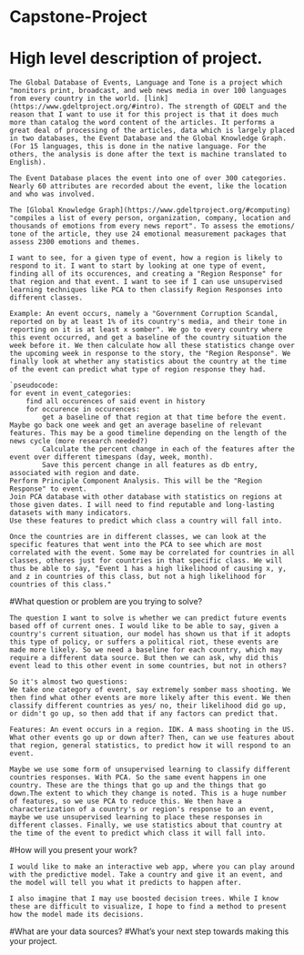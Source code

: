 # Capstone-Project
# High level description of project.

    The Global Database of Events, Language and Tone is a project which "monitors print, broadcast, and web news media in over 100 languages from every country in the world. [link](https://www.gdeltproject.org/#intro). The strength of GDELT and the reason that I want to use it for this project is that it does much more than catalog the word content of the articles. It performs a great deal of processing of the articles, data which is largely placed in two databases, the Event Database and the Global Knowledge Graph. (For 15 languages, this is done in the native language. For the others, the analysis is done after the text is machine translated to English).
    
    The Event Database places the event into one of over 300 categories. Nearly 60 attributes are recorded about the event, like the location and who was involved.
    
    The [Global Knowledge Graph](https://www.gdeltproject.org/#computing) "compiles a list of every person, organization, company, location and thousands of emotions from every news report". To assess the emotions/ tone of the article, they use 24 emotional measurement packages that assess 2300 emotions and themes. 
    
    I want to see, for a given type of event, how a region is likely to respond to it. I want to start by looking at one type of event, finding all of its occurences, and creating a "Region Response" for that region and that event. I want to see if I can use unsupervised learning techniques like PCA to then classify Region Responses into different classes. 
    
    Example: An event occurs, namely a "Government Corruption Scandal, reported on by at least 1% of its country's media, and their tone in reporting on it is at least x somber". We go to every country where this event occurred, and get a baseline of the country situation the week before it. We then calculate how all these statistics change over the upcoming week in response to the story, the "Region Response". We finally look at whether any statistics about the country at the time of the event can predict what type of region response they had. 

    `pseudocode:
    for event in event_categories:
        find all occurences of said event in history
        for occurence in occurences:
            get a baseline of that region at that time before the event. Maybe go back one week and get an average baseline of relevant features. This may be a good timeline depending on the length of the news cycle (more research needed?)
            Calculate the percent change in each of the features after the event over different timespans (day, week, month).
            Save this percent change in all features as db entry, associated with region and date. 
    Perform Principle Component Analysis. This will be the "Region Response" to event.
    Join PCA database with other database with statistics on regions at those given dates. I will need to find reputable and long-lasting datasets with many indicators.
    Use these features to predict which class a country will fall into.

    Once the countries are in different classes, we can look at the specific features that went into the PCA to see which are most correlated with the event. Some may be correlated for countries in all classes, otheres just for countries in that specific class. We will thus be able to say, "Event 1 has a high likelihood of causing x, y, and z in countries of this class, but not a high likelihood for countries of this class."    


#What question or problem are you trying to solve?

    The question I want to solve is whether we can predict future events based off of current ones. I would like to be able to say, given a country's current situation, our model has shown us that if it adopts this type of policy, or suffers a political riot, these events are made more likely. So we need a baseline for each country, which may require a different data source. But then we can ask, why did this event lead to this other event in some countries, but not in others? 
    
    So it's almost two questions: 
    We take one category of event, say extremely somber mass shooting. We then find what other events are more likely after this event. We then classify different countries as yes/ no, their likelihood did go up, or didn't go up, so then add that if any factors can predict that.

    Features: An event occurs in a region. IDK. A mass shooting in the US. What other events go up or down after? Then, can we use features about that region, general statistics, to predict how it will respond to an event. 
    
    Maybe we use some form of unsupervised learning to classify different countries responses. With PCA. So the same event happens in one country. These are the things that go up and the things that go down.The extent to which they change is noted. This is a huge number of features, so we use PCA to reduce this. We then have a characterization of a country's or region's response to an event, maybe we use unsupervised learning to place these responses in different classes. Finally, we use statistics about that country at the time of the event to predict which class it will fall into. 
#How will you present your work?

    I would like to make an interactive web app, where you can play around with the predictive model. Take a country and give it an event, and the model will tell you what it predicts to happen after. 
    
    I also imagine that I may use boosted decision trees. While I know these are difficult to visualize, I hope to find a method to present how the model made its decisions. 
#What are your data sources?
#What’s your next step towards making this your project.